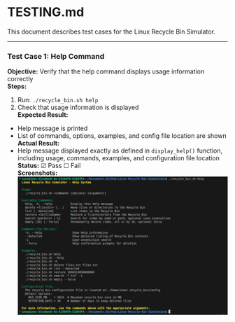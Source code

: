 # TESTING.md
This document describes test cases for the Linux Recycle Bin Simulator.

---

### Test Case 1: Help Command
**Objective:** Verify that the help command displays usage information correctly  
**Steps:**
1. Run: `./recycle_bin.sh help`  
2. Check that usage information is displayed  
**Expected Result:**
- Help message is printed  
- List of commands, options, examples, and config file location are shown  
**Actual Result:**  
- Help message displayed exactly as defined in `display_help()` function, including usage, commands, examples, and configuration file location  
**Status:** ☑ Pass ☐ Fail  
**Screenshots:** 
![Command Help Screenshot](screenshots/command_help.png)
